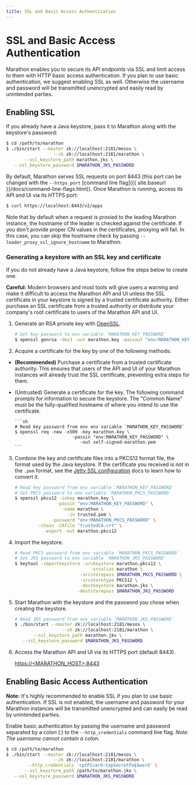 ```yaml
---
title: SSL and Basic Access Authentication
---
```


# SSL and Basic Access Authentication

Marathon enables you to secure its API endpoints via SSL and limit access to them
with HTTP basic access authentication. If you plan to use basic authentication,
we suggest enabling SSL as well. Otherwise the username and password will be
transmitted unencrypted and easily read by unintended parties.

## Enabling SSL

If you already have a Java keystore, pass it to Marathon along with the
keystore's password:

```sh
$ cd /path/to/marathon
$ ./bin/start --master zk://localhost:2181/mesos \
                  --zk zk://localhost:2181/marathon \
       --ssl_keystore_path marathon.jks \
   --ssl_keystore_password $MARATHON_JKS_PASSWORD
```

By default, Marathon serves SSL requests on port 8443 (this port can be changed with
the `--https_port`
[command line flag]({{ site.baseurl }}/docs/command-line-flags.html)). Once
  Marathon is running, access its API and UI via its HTTPS port:

```sh
$ curl https://localhost:8443/v2/apps
```

Note that by default when a request is proxied to the leading Marathon instance, the hostname of the leader is checked against the certificate. If you don't provide proper CN values in the certificates, proxying will fail. In this case, you can skip the hostname check by passing `--leader_proxy_ssl_ignore_hostname` to Marathon.

### Generating a keystore with an SSL key and certificate

If you do not already have a Java keystore, follow the steps below to create one.

<div class="alert alert-warning">
  <strong>Careful:</strong> Modern browsers and most tools will give users a
  warning and make it difficult to access the Marathon API and UI unless the SSL
  certificate in your keystore is signed by a trusted certificate authority.
  Either purchase an SSL certificate from a trusted authority or distribute your
  company's root certificate to users of the Marathon API and UI.
</div>

1. Generate an RSA private key with
   [OpenSSL](https://www.openssl.org/docs/apps/genrsa.html).

    ```sh
    # Set key password to env variable `MARATHON_KEY_PASSWORD`
    $ openssl genrsa -des3 -out marathon.key -passout "env:MARATHON_KEY_PASSWORD"
    ```

2. Acquire a certificate for the key by one of the following methods:
  * **(Recommended)** Purchase a certificate from a trusted certificate
    authority. This ensures that users of the API and UI of your Marathon instances will
    already trust the SSL certificate, preventing extra steps for them.
  * (Untrusted) Generate a certificate for the key. The following command prompts for
    information to secure the keystore. The "Common Name" must be the
    fully-qualified hostname of where you intend to use the certificate.

        ```sh
        # Read key password from env env variable `MARATHON_KEY_PASSWORD`
        $ openssl req -new -x509 -key marathon.key \
                              -passin "env:MARATHON_KEY_PASSWORD" \
                                 -out self-signed-marathon.pem
        ```

3. Combine the key and certificate files into a PKCS12 format file, the format
   used by the Java keystore. If the certificate you received is not in the
   `.pem` format, see the
   [Jetty SSL configuration](http://www.eclipse.org/jetty/documentation/current/configuring-ssl.html#loading-keys-and-certificates)
   docs to learn how to convert it.

    ```sh
    # Read key password from env variable `MARATHON_KEY_PASSWORD`
    # Set PKCS password to env variable `MARATHON_PKCS_PASSWORD`
    $ openssl pkcs12 -inkey marathon.key \
                    -passin "env:MARATHON_KEY_PASSWORD" \
                      -name marathon \
                        -in trusted.pem \
                  -password "env:MARATHON_PKCS_PASSWORD" \
             -chain -CAfile "trustedCA.crt" \
               -export -out marathon.pkcs12
    ```

4. Import the keystore.

    ```sh
    # Read PKCS password from env variable `MARATHON_PKCS_PASSWORD`
    # Set JKS password to env variable `MARATHON_JKS_PASSWORD`
    $ keytool -importkeystore -srckeystore marathon.pkcs12 \
                                 -srcalias marathon \
                             -srcstorepass $MARATHON_PKCS_PASSWORD \
                             -srcstoretype PKCS12 \
                             -destkeystore marathon.jks \
                            -deststorepass $MARATHON_JKS_PASSWORD
    ```

5. Start Marathon with the keystore and the password you chose when creating the
   keystore.

    ```sh
    # Read JKS password from env variable `MARATHON_JKS_PASSWORD`
    $ ./bin/start --master zk://localhost:2181/mesos \
                      --zk zk://localhost:2181/marathon \
           --ssl_keystore_path marathon.jks \
       --ssl_keystore_password $MARATHON_JKS_PASSWORD
    ```

6. Access the Marathon API and UI via its HTTPS port (default 8443).

    [https://\<MARATHON_HOST\>:8443](https://<MARATHON_HOST>:8443)

## Enabling Basic Access Authentication

<div class="alert alert-info">
  <strong>Note:</strong> It's highly recommended to enable SSL if you
  plan to use basic authentication. If SSL is not enabled, the username and
  password for your Marathon instances will be transmitted unencrypted and can
  easily be read by unintended parties.
</div>

Enable basic authentication by passing the username and password separated by a colon (:) to the
`--http_credentials` command line flag. *Note:
The username cannot contain a colon.*

```sh
$ cd /path/to/marathon
$ ./bin/start --master zk://localhost:2181/mesos \
                  --zk zk://localhost:2181/marathon \
        --http_credentials 'cptPicard:topSecretPa$$word' \
       --ssl_keystore_path /path/to/marathon.jks \
   --ssl_keystore_password $MARATHON_JKS_PASSWORD
```

